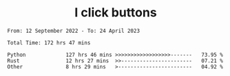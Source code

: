 <h1 align="center">
I click buttons
</h1>

<!--START_SECTION:waka-->

```text
From: 12 September 2022 - To: 24 April 2023

Total Time: 172 hrs 47 mins

Python             127 hrs 46 mins >>>>>>>>>>>>>>>>>>-------   73.95 %
Rust               12 hrs 27 mins  >>-----------------------   07.21 %
Other              8 hrs 29 mins   >------------------------   04.92 %
```

<!--END_SECTION:waka-->
